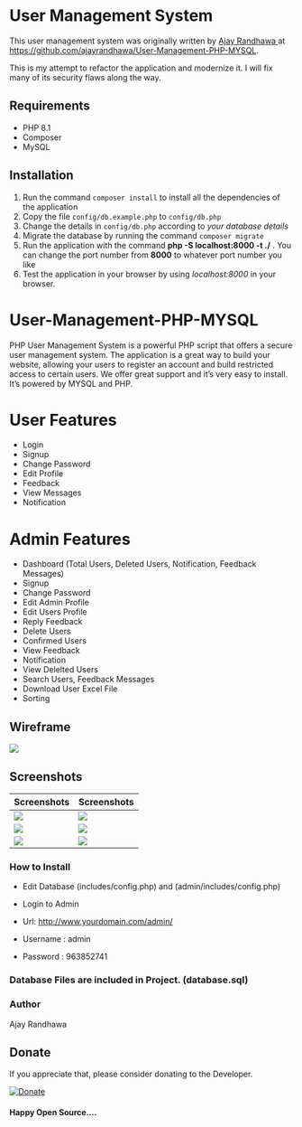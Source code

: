 # User Management System 

This user management system was originally written by [Ajay Randhawa
](https://github.com/ajayrandhawa/) at https://github.com/ajayrandhawa/User-Management-PHP-MYSQL.

This is my attempt to refactor the application and modernize it. I will fix many of its security flaws along the way.

## Requirements

- PHP 8.1
- Composer
- MySQL

## Installation

1. Run the command `composer install` to install all the dependencies of the application
2. Copy the file `config/db.example.php` to `config/db.php`
3. Change the details in `config/db.php` according to *your database details*
4. Migrate the database by running the command `composer migrate` 
5. Run the application with the command **php -S localhost:8000 -t ./** . You can change 
the port number from **8000** to whatever port number you like
6. Test the application in your browser by using *localhost:8000* in your browser. 

# User-Management-PHP-MYSQL

PHP User Management System is a powerful PHP script that offers a secure user management system. The application is a great way to build your website, allowing your users to register an account and build restricted access to certain users. We offer great support and it’s very easy to install. It’s powered by MYSQL and PHP.

# User Features

* Login
* Signup
* Change Password
* Edit Profile
* Feedback
* View Messages
* Notification

# Admin Features

* Dashboard (Total Users, Deleted Users, Notification, Feedback Messages)
* Signup
* Change Password
* Edit Admin Profile
* Edit Users Profile
* Reply Feedback
* Delete Users
* Confirmed Users
* View Feedback
* Notification
* View Delelted Users
* Search Users, Feedback Messages
* Download User Excel File 
* Sorting 

## Wireframe

 <img src="/Sc/wireframe.png">

## Screenshots

| Screenshots  | Screenshots |
| ------------- | ------------- |
| <img src="/Sc/1.PNG"> | <img src="/Sc/2.PNG"> |
| <img src="/Sc/3.PNG"> | <img src="/Sc/4.PNG"> |
| <img src="/Sc/5.PNG"> | <img src="/Sc/6.PNG"> |

### How to Install

* Edit Database (includes/config.php) and (admin/includes/config.php)

* Login to Admin
* Url: http://www.yourdomain.com/admin/
* Username : admin
* Password : 963852741

### Database Files are included in Project. (database.sql)

### Author

Ajay Randhawa

 ## Donate
If you appreciate that, please consider donating to the Developer.

[![Donate](https://cdn.pbrd.co/images/HyQFKkP.png)](https://www.paypal.me/ajayrandhawa) 

#### Happy Open Source....


